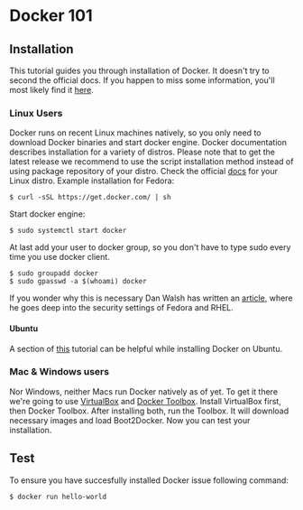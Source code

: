 # Docker 101
## Installation
This tutorial guides you through installation of Docker. It doesn't try to second the official docs. If you happen to miss some information, you'll most likely find it [here](http://docs.docker.com/).
### Linux Users
Docker runs on recent Linux machines natively, so you only need to download Docker binaries and start docker engine. Docker documentation describes installation for a variety of distros. Please note that to get the latest release we recommend to use the script installation method instead of using package repository of your distro. Check the official [docs](http://docs.docker.com/installation/) for your Linux distro. Example installation for Fedora:
```
$ curl -sSL https://get.docker.com/ | sh
```
Start docker engine:
```
$ sudo systemctl start docker
```
At last add your user to docker group, so you don't have to type sudo every time you use docker client.
```
$ sudo groupadd docker
$ sudo gpasswd -a $(whoami) docker
```
If you wonder why this is necessary Dan Walsh has written an [article](http://www.projectatomic.io/blog/2015/08/why-we-dont-let-non-root-users-run-docker-in-centos-fedora-or-rhel/), where he goes deep into the security settings of Fedora and RHEL.
#### Ubuntu
A section of [this](https://www.digitalocean.com/community/tutorials/how-to-dockerise-and-deploy-multiple-wordpress-applications-on-ubuntu) tutorial can be helpful while installing Docker on Ubuntu.
### Mac & Windows users
Nor Windows, neither Macs run Docker natively as of yet. To get it there we're going to use [VirtualBox](https://www.virtualbox.org/wiki/Downloads) and [Docker Toolbox](https://www.docker.com/toolbox). Install VirtualBox first, then Docker Toolbox. After installing both, run the Toolbox. It will download necessary images and load Boot2Docker. Now you can test your installation.
## Test
To ensure you have succesfully installed Docker issue following command:
```
$ docker run hello-world
```
